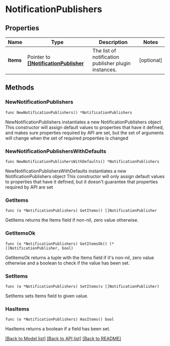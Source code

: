 # NotificationPublishers

## Properties

Name | Type | Description | Notes
------------ | ------------- | ------------- | -------------
**Items** | Pointer to [**[]NotificationPublisher**](NotificationPublisher.md) | The list of notification publisher plugin instances. | [optional] 

## Methods

### NewNotificationPublishers

`func NewNotificationPublishers() *NotificationPublishers`

NewNotificationPublishers instantiates a new NotificationPublishers object
This constructor will assign default values to properties that have it defined,
and makes sure properties required by API are set, but the set of arguments
will change when the set of required properties is changed

### NewNotificationPublishersWithDefaults

`func NewNotificationPublishersWithDefaults() *NotificationPublishers`

NewNotificationPublishersWithDefaults instantiates a new NotificationPublishers object
This constructor will only assign default values to properties that have it defined,
but it doesn't guarantee that properties required by API are set

### GetItems

`func (o *NotificationPublishers) GetItems() []NotificationPublisher`

GetItems returns the Items field if non-nil, zero value otherwise.

### GetItemsOk

`func (o *NotificationPublishers) GetItemsOk() (*[]NotificationPublisher, bool)`

GetItemsOk returns a tuple with the Items field if it's non-nil, zero value otherwise
and a boolean to check if the value has been set.

### SetItems

`func (o *NotificationPublishers) SetItems(v []NotificationPublisher)`

SetItems sets Items field to given value.

### HasItems

`func (o *NotificationPublishers) HasItems() bool`

HasItems returns a boolean if a field has been set.


[[Back to Model list]](../README.md#documentation-for-models) [[Back to API list]](../README.md#documentation-for-api-endpoints) [[Back to README]](../README.md)


